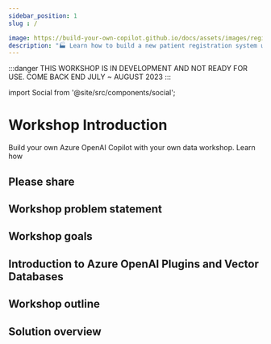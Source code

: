 ```yaml
---
sidebar_position: 1
slug : /

image: https://build-your-own-copilot.github.io/docs/assets/images/registration_process-43dca5d4795ea05a0b16a2046696e41e.png
description: "🏭 Learn how to build a new patient registration system using Azure Form Recognizer"
---
```


:::danger
THIS WORKSHOP IS IN DEVELOPMENT AND NOT READY FOR USE.
COME BACK END JULY ~ AUGUST 2023
:::

import Social from '@site/src/components/social';

# Workshop Introduction

Build your own Azure OpenAI Copilot with your own data workshop. Learn how

## Please share

<Social
    page_url="https://aka.ms/PatientRegistration"
    image_url="https://build-your-own-copilot.github.io/docs/assets/images/registration_process-43dca5d4795ea05a0b16a2046696e41e.png"
    title="New Patient Azure Form Recognizer Workshop"
    description= "🏭 Learn how to build a new patient registration system using Azure Form Recognizer @dglover"
    hashtags="AzureFormRecognizer"
    hashtag=""
/>

## Workshop problem statement


## Workshop goals


## Introduction to Azure OpenAI Plugins and Vector Databases 


## Workshop outline


## Solution overview
